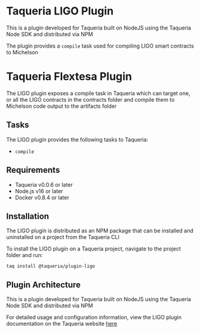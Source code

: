 # Taqueria LIGO Plugin

This is a plugin developed for Taqueria built on NodeJS using the Taqueria Node SDK and distributed via NPM

The plugin provides a `compile` task used for compiling LIGO smart contracts to Michelson

# Taqueria Flextesa Plugin

The LIGO plugin exposes a compile task in Taqueria which can target one, or all the LIGO contracts in the contracts folder and compile them to Michelson code output to the artifacts folder

## Tasks

The LIGO plugin provides the following tasks to Taqueria:
- `compile`

## Requirements

- Taqueria v0.0.6 or later
- Node.js v16 or later
- Docker v0.8.4 or later

## Installation

The LIGO plugin is distributed as an NPM package that can be installed and uninstalled on a project from the Taqueria CLI

To install the LIGO plugin on a Taqueria project, navigate to the project folder and run:
```shell
taq install @taqueria/plugin-ligo
```

## Plugin Architecture

This is a plugin developed for Taqueria built on NodeJS using the Taqueria Node SDK and distributed via NPM

For detailed usage and configuration information, view the LIGO plugin documentation on the Taqueria website [here](https://taqueria.io/docs/plugins/plugin-ligo) 